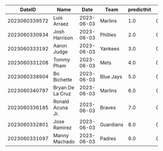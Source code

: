 DateID         |  Name              |  Date        |  Team       |  predicthit  |  predicthitproba     |  hitbool  |  Last7DaysAVG  |  Last15DaysAVG  |  Last30DaysAVG
---------------|--------------------|--------------|-------------|--------------|----------------------|-----------|----------------|-----------------|---------------
2023060339572  |  Luis Arraez       |  2023-06-03  |  Marlins    |  1.0         |  0.6690882824334738  |  False    |  0.381         |  0.362          |  0.32
2023060330934  |  Josh Harrison     |  2023-06-03  |  Phillies   |  2.0         |  0.6567444137223036  |  False    |  1.0           |  0.111          |  0.125
2023060333192  |  Aaron Judge       |  2023-06-03  |  Yankees    |  3.0         |  0.650219195548283   |  False    |  0.318         |  0.326          |  0.325
2023060331208  |  Tommy Pham        |  2023-06-03  |  Mets       |  4.0         |  0.6463870209936216  |  False    |  0.6           |  0.25           |  0.205
2023060338904  |  Bo Bichette       |  2023-06-03  |  Blue Jays  |  5.0         |  0.6197812773138892  |  False    |  0.346         |  0.355          |  0.342
2023060340787  |  Bryan De La Cruz  |  2023-06-03  |  Marlins    |  6.0         |  0.6165645878732142  |  False    |  0.261         |  0.333          |  0.347
2023060336185  |  Ronald Acuna Jr.  |  2023-06-03  |  Braves     |  7.0         |  0.6147688075642178  |  False    |  0.32          |  0.259          |  0.286
2023060332801  |  Jose Ramirez      |  2023-06-03  |  Guardians  |  8.0         |  0.6137598287658794  |  False    |  0.303         |  0.237          |  0.253
2023060331097  |  Manny Machado     |  2023-06-03  |  Padres     |  9.0         |  0.6090051418547552  |  False    |  0.0           |  0.0            |  0.195
